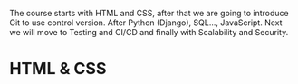 The course starts with HTML and CSS, after that we are going to introduce Git to use control version. After Python (Django), SQL..., JavaScript. Next we will move to Testing and CI/CD and finally with Scalability and Security.

# HTML & CSS

